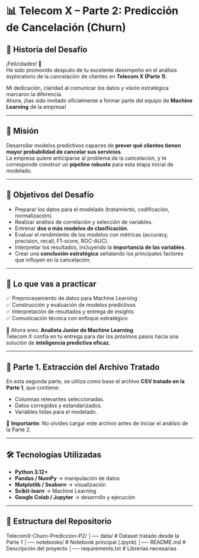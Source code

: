 # 📊 Telecom X – Parte 2: Predicción de Cancelación (Churn)

## 📣 Historia del Desafío
¡Felicidades! 🎉  
He sido promovido después de tu excelente desempeño en el análisis exploratorio de la cancelación de clientes en **Telecom X (Parte 1)**.  

Mi dedicación, claridad al comunicar los datos y visión estratégica marcaron la diferencia.  
Ahora, ¡has sido invitado oficialmente a formar parte del equipo de **Machine Learning** de la empresa!  

---

## 🎯 Misión
Desarrollar modelos predictivos capaces de **prever qué clientes tienen mayor probabilidad de cancelar sus servicios**.  
La empresa quiere anticiparse al problema de la cancelación, y te corresponde construir un **pipeline robusto** para esta etapa inicial de modelado.

---

## 🧠 Objetivos del Desafío
- Preparar los datos para el modelado (tratamiento, codificación, normalización).
- Realizar análisis de correlación y selección de variables.
- Entrenar **dos o más modelos de clasificación**.
- Evaluar el rendimiento de los modelos con métricas (accuracy, precision, recall, F1-score, ROC-AUC).
- Interpretar los resultados, incluyendo la **importancia de las variables**.
- Crear una **conclusión estratégica** señalando los principales factores que influyen en la cancelación.

---

## 🧰 Lo que vas a practicar
✅ Preprocesamiento de datos para Machine Learning  
✅ Construcción y evaluación de modelos predictivos  
✅ Interpretación de resultados y entrega de insights  
✅ Comunicación técnica con enfoque estratégico  

🚀 Ahora eres: **Analista Junior de Machine Learning**  
Telecom X confía en tu entrega para dar los próximos pasos hacia una solución de **inteligencia predictiva eficaz**.  

---

## 📂 Parte 1. Extracción del Archivo Tratado
En esta segunda parte, se utiliza como base el archivo **CSV tratado en la Parte 1**, que contiene:  
- Columnas relevantes seleccionadas.  
- Datos corregidos y estandarizados.  
- Variables listas para el modelado.  

📌 **Importante**: No olvides cargar este archivo antes de iniciar el análisis de la Parte 2.

---

## 🛠️ Tecnologías Utilizadas
- **Python 3.12+**
- **Pandas / NumPy** → manipulación de datos  
- **Matplotlib / Seaborn** → visualización  
- **Scikit-learn** → Machine Learning  
- **Google Colab / Jupyter** → desarrollo y ejecución  

---

## 📌 Estructura del Repositorio
TelecomX-Churn-Prediccion-P2/
│── data/ # Dataset tratado desde la Parte 1
│── notebooks/ # Notebook principal (.ipynb)
│── README.md # Descripción del proyecto
│── requirements.txt # Librerías necesarias
